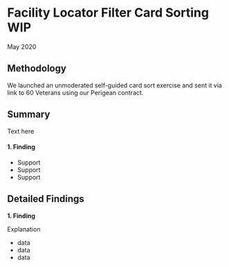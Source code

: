# Facility Locator Filter Card Sorting WIP
May 2020

## Methodology
We launched an unmoderated self-guided card sort exercise and sent it via link to 60 Veterans using our Perigean contract.

## Summary

Text here

#### 1. Finding

- Support
- Support
- Support

## Detailed Findings

**1. Finding**

Explanation

- data
- data
- data
